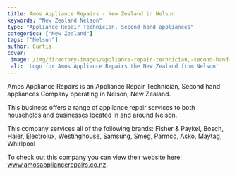 ```yaml
---
title: Amos Appliance Repairs - New Zealand in Nelson
keywords: "New Zealand Nelson"
type: "Appliance Repair Technician, Second hand appliances"
categories: ["New Zealand"]
tags: ["Nelson"]
author: Curtis
cover: 
 image: /img/directory-images/appliance-repair-technician,-second-hand-appliances/amos-appliance-repairs.webp
 alt: 'Logo for Amos Appliance Repairs the New Zealand from Nelson'
---
```


Amos Appliance Repairs is an Appliance Repair Technician, Second hand appliances Company operating in Nelson, New Zealand.

This business offers a range of appliance repair services to both households and businesses located in and around Nelson.

This company services all of the following brands: Fisher & Paykel, Bosch, Haier, Electrolux, Westinghouse, Samsung, Smeg, Parmco, Asko, Maytag, Whirlpool

To check out this company you can view their website here: www.amosappliancerepairs.co.nz.
